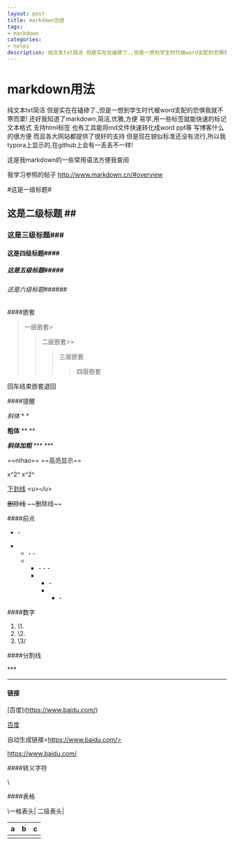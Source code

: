 ```yaml
---
layout: post
title: markdown总结
tags:
- markdown
categories:
- notes
description: 纯文本txt简洁 但是实在在磕碜了.,但是一想到学生时代被word支配的恐惧我就不寒而栗! 还好我知道了markdown,简洁,优雅,方便 易学,用一些标签就能快速的标记文本格式 支持html标签 也有工具能将md文件快速转化成word ppt等....
---
```




# markdown用法

纯文本txt简洁 但是实在在磕碜了.,但是一想到学生时代被word支配的恐惧我就不寒而栗! 还好我知道了markdown,简洁,优雅,方便 易学,用一些标签就能快速的标记文本格式 支持html标签 也有工具能将md文件快速转化成word ppt等 写博客什么的很方便 而且各大网站都提供了很好的支持 但是现在貌似标准还没有流行,所以我typora上显示的,在github上会有一丢丢不一样!

这是我markdown的一些常用语法方便我查阅

我学习参照的帖子 <http://www.markdown.cn/#overview>



#这是一级标题\#

## 这是二级标题 \##

### 这是三级标题\###

#### 这是四级标题\####

##### 这是五级标题\#####

###### 这是六级标题\######



####嵌套

> 一层嵌套\>
>
> > 二层嵌套\>>
> >
> > > 三层嵌套
> > >
> > > > 四层嵌套

回车结束嵌套退回



####提醒

*斜体*	\* *

**粗体**	\** **

***斜体加粗***	\*** ***

==nihao==	\==高亮显示==

x^2^  x\^2^

<u>下划线</u>   \<u>`<`/u>

~~删除线~~   \~~删除线~~



####前点

+ \-

+ - \- -
  - - \- - - 
    - - \-
      - - \-

        

####数字

1. \1.
2. \2.
3. \3/



####分割线

\***

***



#### 链接

\[百度]\(https://www.baidu.com/)

[百度](https://www.baidu.com/)

自动生成链接\<https://www.baidu.com/>

<https://www.baidu.com/>



####转义字符

\



####表格

\一格表头| 二级表头|

| a    | b    | c    |
| ---- | ---- | ---- |
|      |      |      |







